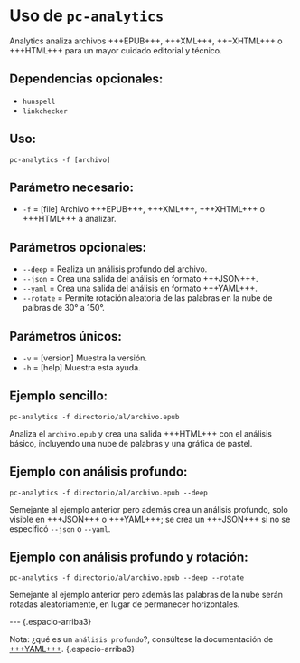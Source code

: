 # Uso de `pc-analytics`

Analytics analiza archivos +++EPUB+++, +++XML+++, +++XHTML+++ o +++HTML+++ para un mayor cuidado editorial y técnico.

## Dependencias opcionales:

* `hunspell`
* `linkchecker`

## Uso:

```
pc-analytics -f [archivo]
```

## Parámetro necesario:

* `-f` = [file] Archivo +++EPUB+++, +++XML+++, +++XHTML+++ o +++HTML+++ a analizar.

## Parámetros opcionales:

* `--deep` = Realiza un análisis profundo del archivo.
* `--json` = Crea una salida del análisis en formato +++JSON+++.
* `--yaml` = Crea una salida del análisis en formato +++YAML+++.
* `--rotate` = Permite rotación aleatoria de las palabras en la nube de palbras de 30° a 150°.

## Parámetros únicos:

* `-v` = [version] Muestra la versión.
* `-h` = [help] Muestra esta ayuda.

## Ejemplo sencillo:

```
pc-analytics -f directorio/al/archivo.epub
```

Analiza el `archivo.epub` y crea una salida +++HTML+++ con el análisis básico, incluyendo una nube de palabras y una gráfica de pastel.

## Ejemplo con análisis profundo:

```
pc-analytics -f directorio/al/archivo.epub --deep
```

Semejante al ejemplo anterior pero además crea un análisis profundo, solo visible en +++JSON+++ o +++YAML+++; se crea un +++JSON+++ si no se especificó `--json` o `--yaml`.

## Ejemplo con análisis profundo y rotación:

```
pc-analytics -f directorio/al/archivo.epub --deep --rotate
```

Semejante al ejemplo anterior pero además las palabras de la nube serán rotadas aleatoriamente, en lugar de permanecer horizontales.

--- {.espacio-arriba3}

Nota: ¿qué es un `análisis profundo`?, consúltese la documentación de [+++YAML+++](yaml.html). {.espacio-arriba3}
